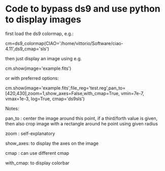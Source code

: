 # Code to bypass ds9 and use python to display images


 first load the ds9 colormap, e.g.:

 cm=ds9_colormap(CIAO='/home/vittorio/Software/ciao-4.11',ds9_cmap='sls')

 then just display an image using e.g.

 cm.show(image='example.fits')

 or with preferred options:

 cm.show(image='example.fits',file_reg='test.reg',pan_to=[420,430],zoom=1,show_axes=False,with_cmap=True, vmin=7e-7, vmax=1e-3, log=True, cmap='ds9sls')

 Notes:

 pan_to   : center the image around this point, if a third/forth value is given, then also crop image with a rectangle around he point using given radius
 
 zoom     : self-explanatory
 
 show_axes: to display the axes on the image 
 
 cmap     : can use different cmap
 
 with_cmap: to display colorbar
 

